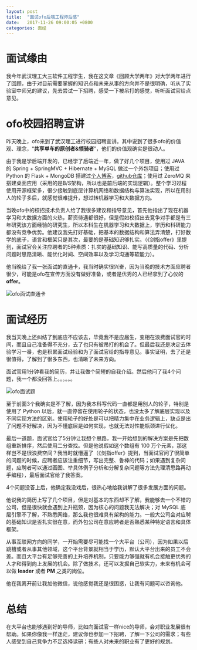 ```yaml
---
layout: post
title:  "面试ofo后端工程师后感"
date:   2017-11-26 09:00:05 +0800
categories: 面经
---
```


# 面试缘由

我今年武汉理工大三软件工程学生，我在这文章《回顾大学两年》对大学两年进行了回顾，由于对目前需要掌握的知识点和未来从事的方向并不是很明确，听从了实验室中师兄的建议，先去尝试一下招聘，感受一下被吊打的感觉，听听面试官给点意见。

# ofo校园招聘宣讲

昨天晚上，ofo来到了武汉理工进行校园招聘宣讲。其中说到了很多ofo的价值观、理念，“**共享单车的原创者&领骑者**”，他们的价值观确实是很动人。

由于我是学后端开发的，已经学了后端近一年，做了好几个项目，使用过 JAVA 的 Spring + SpringMVC + Hibernate + MySQL 做过一个外包项目；使用过 Python 的 Flask + MongoDB 搭建过[个人博客](http://whoyoung.me/)，[github仓库](https://github.com/g10guang/whoyoungblog)；使用过 ZeroMQ 来搭建桌面应用（采用的是B/S架构，所以也是前后端的实现逻辑）。整个学习过程使用开源框架多，很少接触到底层计算机网络和数据结构与算法实现，所以在用别人的轮子多后，就感觉很难提升，想过转机器学习和大数据方向。

当晚ofo中的校招技术负责人给了我很多建议和指导意见，首先他指出了现在机器学习和大数据方面的火热，薪资待遇都很好，但是假如校招出去竞争对手都是有三年研究该方面经验的研究生，所以本科生在机器学习和大数据上，学历和科研能力都没有竞争优势。他建议我先打好基础，把基本的数据结构和算法弄清楚，打好数学的底子，语言和框架只是其次，最要的是基础知识够扎实。（《剑指offer》里提到，面试官会关注应聘者的5种素质：扎实的基础知识、能写高质量的代码、分析问题时思路清晰、能优化时间、空间效率以及学习沟通等软能力）。

他当晚给了我一张面试的直通卡，我当时确实很兴奋，因为当晚的技术方面应聘者很少，可能是ofo在宣传方面没有做好准备，或者是优秀的人已经拿到了心仪的**offer**。

![ofo面试直通卡](https://pic2.zhimg.com/v2-595df3d29f22f2d1165fb4ff7276e00d_b.jpg)

# 面试经历

我当天晚上还纠结了到底应不应该去，毕竟我不是应届生，变相在浪费面试官的时间，而且自己准备得不充分，去了也只有被吊打的机会了。但最后我还是决定去体验学习一番，也是积累面试经验和为了面试官给的指导意见。事实证明，去了还是很值得，了解到了很多东西，也清晰了未来方向。

面试官用1分钟看我的简历，并让我做个简短的自我介绍。然后他问了我4个问题，我一个都没回答上。。。。。。

![ofo面试题](https://pic4.zhimg.com/v2-9aaed32abb15e559a6980a2014b27b1b_b.jpg)

至于前面3个我确实是不了解，因为我本科写代码一直都是用别人的轮子，特别是使用了 Python 以后，就一直停留在使用轮子的状态，也没太多了解底层实现以及不同实现方法的区别。使用轮子的好处是可以把精力集中在业务逻辑上，缺点是出了问题不好解决，因为不懂底层是如何实现，也就无法对性能瓶颈进行优化。

最后一道题，面试官给了5分钟让我想个思路，我一开始想到的解决方案是先把数组重新排序，然后使用二分查找。但是他说假如这个数组有 100 万个元素，那这样岂不是很浪费空间？我当时就懵逼了（《剑指offer》提到，当面试官问了很简单的问题的时候，应聘者应该注重细节，写出完整、鲁棒的代码；如果遇到复杂问题，应聘者可以通过画图、举具体例子分析和分解复杂问题等方法先理清思路再动手编程），最后面试官给了我答案。

4个问题没答上后，他确定我没戏后，很热心地给我讲解了很多发展方面的问题。

他说我的简历上写了几个项目，但是对基本的东西却不了解，我能够去一个不错的公司，但是很快就会遇到上升瓶颈，因为核心的问题我无法解决；对 MySQL 底层引擎不了解，不熟悉网络，那么我也很难具有架构的能力。一般大公司会对应聘的基础知识是否扎实很在意，而外包公司在意应聘者是否熟悉某种特定语言和具体框架。

从事互联网方向的同学，一开始需要尽可能找一个大平台（公司），因为如果以后跳槽或者从事其他领域，这个平台背景就相当于学历，默认大平台出来的员工不会差。而且大平台有足够完善的上升培养机制，只要能力够强就有机会接触更优秀的人才和得到向上发展的机会。除了做技术，还可以发掘自己软实力，未来有机会可以做 **leader** 或者 **PM** 之类的岗位。

他在我离开前让我加他微信，说他感觉我还是很困惑，让我有问题可以咨询他。

# 总结

在大平台也能够遇到好的导师，比如向面试官一样nice的导师，会对职业发展很有帮助。如果你像我一样迷茫，建议你也参加一下招聘，了解一下公司的需求；有些人感受到自己竞争力不足选择读研；有些人对未来的职业有了更好的规划。